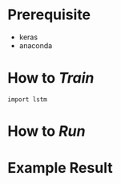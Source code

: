 # Prerequisite
- keras
- anaconda

# How to *Train*

```{.python}
import lstm

```

# How to *Run*

# Example Result
